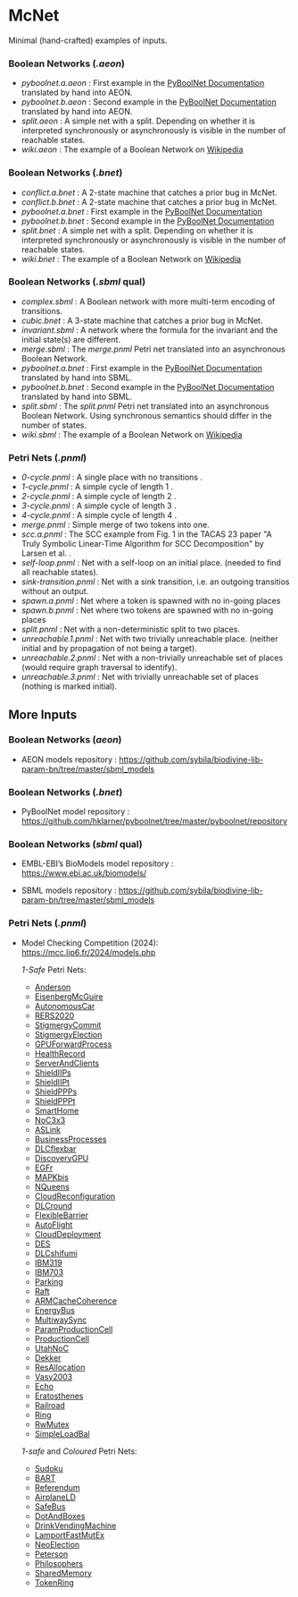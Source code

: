# McNet

Minimal (hand-crafted) examples of inputs.

### Boolean Networks (*.aeon*)

- *pyboolnet.a.aeon* : First example in the
  [PyBoolNet Documentation](https://pyboolnet.readthedocs.io/en/master/quickstart.html)
  translated by hand into AEON.
- *pyboolnet.b.aeon* : Second example in the
  [PyBoolNet Documentation](https://pyboolnet.readthedocs.io/en/master/quickstart.html)
  translated by hand into AEON.
- *split.aeon* : A simple net with a split. Depending on whether it is
  interpreted synchronously or asynchronously is visible in the number of
  reachable states.
- *wiki.aeon* : The example of a Boolean Network on
  [Wikipedia](https://en.wikipedia.org/wiki/Boolean_network#/media/File:Hou710_BooleanNetwork.svg)

### Boolean Networks (*.bnet*)

- *conflict.a.bnet* : A 2-state machine that catches a prior bug in McNet.
- *conflict.b.bnet* : A 2-state machine that catches a prior bug in McNet.
- *pyboolnet.a.bnet* : First example in the
  [PyBoolNet Documentation](https://pyboolnet.readthedocs.io/en/master/quickstart.html)
- *pyboolnet.b.bnet* : Second example in the
  [PyBoolNet Documentation](https://pyboolnet.readthedocs.io/en/master/quickstart.html)
- *split.bnet* : A simple net with a split. Depending on whether it is
  interpreted synchronously or asynchronously is visible in the number of
  reachable states.
- *wiki.bnet* : The example of a Boolean Network on
  [Wikipedia](https://en.wikipedia.org/wiki/Boolean_network#/media/File:Hou710_BooleanNetwork.svg)

### Boolean Networks (*.sbml* qual)

- *complex.sbml* : A Boolean network with more multi-term encoding of transitions.
- *cubic.bnet* : A 3-state machine that catches a prior bug in McNet.
- *invariant.sbml* : A network where the formula for the invariant and the initial state(s)
   are different.
- *merge.sbml* : The *merge.pnml* Petri net translated into an asynchronous Boolean
  Network.
- *pyboolnet.a.bnet* : First example in the
  [PyBoolNet Documentation](https://pyboolnet.readthedocs.io/en/master/quickstart.html)
  translated by hand into SBML.
- *pyboolnet.b.bnet* : Second example in the
  [PyBoolNet Documentation](https://pyboolnet.readthedocs.io/en/master/quickstart.html)
  translated by hand into SBML.
- *split.sbml* : The *split.pnml* Petri net translated into an asynchronous Boolean
  Network. Using synchronous semantics should differ in the number of states.
- *wiki.sbml* : The example of a Boolean Network on
  [Wikipedia](https://en.wikipedia.org/wiki/Boolean_network#/media/File:Hou710_BooleanNetwork.svg)

### Petri Nets (*.pnml*)

- *0-cycle.pnml* : A single place with no transitions .
- *1-cycle.pnml* : A simple cycle of length 1 .
- *2-cycle.pnml* : A simple cycle of length 2 .
- *3-cycle.pnml* : A simple cycle of length 3 .
- *4-cycle.pnml* : A simple cycle of length 4 .
- *merge.pnml* : Simple merge of two tokens into one.
- *scc.a.pnml* : The SCC example from Fig. 1 in the TACAS 23 paper "A Truly Symbolic Linear-Time
  Algorithm for SCC Decomposition" by Larsen et al. .
- *self-loop.pnml* : Net with a self-loop on an initial place.
  (needed to find all reachable states).
- *sink-transition.pnml* : Net with a sink transition, i.e. an outgoing
  transitios without an output.
- *spawn.a.pnml* : Net where a token is spawned with no in-going places
- *spawn.b.pnml* : Net where two tokens are spawned with no in-going places
- *split.pnml* : Net with a non-deterministic split to two places.
- *unreachable.1.pnml* : Net with two trivially unreachable place.
  (neither initial and by propagation of not being a target).
- *unreachable.2.pnml* : Net with a non-trivially unreachable set of places
  (would require graph traversal to identify).
- *unreachable.3.pnml* : Net with trivially unreachable set of places
  (nothing is marked initial).

## More Inputs

### Boolean Networks (*aeon*)

- AEON models repository :
  https://github.com/sybila/biodivine-lib-param-bn/tree/master/sbml_models

### Boolean Networks (*.bnet*)

- PyBoolNet model repository :
  https://github.com/hklarner/pyboolnet/tree/master/pyboolnet/repository

### Boolean Networks (*sbml* qual)

- EMBL-EBI’s BioModels model repository :
  https://www.ebi.ac.uk/biomodels/

- SBML models repository :
  https://github.com/sybila/biodivine-lib-param-bn/tree/master/sbml_models

### Petri Nets (*.pnml*)

- Model Checking Competition (2024): https://mcc.lip6.fr/2024/models.php

  *1-Safe* Petri Nets:
  - [Anderson](https://mcc.lip6.fr/2024/archives/Anderson-pnml.tar.gz)
  - [EisenbergMcGuire](https://mcc.lip6.fr/2024/archives/EisenbergMcGuire-pnml.tar.gz)
  - [AutonomousCar](https://mcc.lip6.fr/2024/archives/AutonomousCar-pnml.tar.gz)
  - [RERS2020](https://mcc.lip6.fr/2024/archives/RERS2020-pnml.tar.gz)
  - [StigmergyCommit](https://mcc.lip6.fr/2024/archives/StigmergyCommit-pnml.tar.gz)
  - [StigmergyElection](https://mcc.lip6.fr/2024/archives/StigmergyElection-pnml.tar.gz)
  - [GPUForwardProcess](https://mcc.lip6.fr/2024/archives/GPUForwardProgress-pnml.tar.gz)
  - [HealthRecord](https://mcc.lip6.fr/2024/archives/HealthRecord-pnml.tar.gz)
  - [ServerAndClients](https://mcc.lip6.fr/2024/archives/ServersAndClients-pnml.tar.gz)
  - [ShieldIIPs](https://mcc.lip6.fr/2024/archives/ShieldIIPs-pnml.tar.gz)
  - [ShieldIIPt](https://mcc.lip6.fr/2024/archives/ShieldIIPt-pnml.tar.gz)
  - [ShieldPPPs](https://mcc.lip6.fr/2024/archives/ShieldPPPs-pnml.tar.gz)
  - [ShieldPPPt](https://mcc.lip6.fr/2024/archives/ShieldPPPt-pnml.tar.gz)
  - [SmartHome](https://mcc.lip6.fr/2024/archives/SmartHome-pnml.tar.gz)
  - [NoC3x3](https://mcc.lip6.fr/2024/archives/NoC3x3-pnml.tar.gz)
  - [ASLink](https://mcc.lip6.fr/2024/archives/ASLink-pnml.tar.gz)
  - [BusinessProcesses](https://mcc.lip6.fr/2024/archives/BusinessProcesses-pnml.tar.gz)
  - [DLCflexbar](https://mcc.lip6.fr/2024/archives/DLCflexbar-pnml.tar.gz)
  - [DiscoveryGPU](https://mcc.lip6.fr/2024/archives/DiscoveryGPU-pnml.tar.gz)
  - [EGFr](https://mcc.lip6.fr/2024/archives/EGFr-pnml.tar.gz)
  - [MAPKbis](https://mcc.lip6.fr/2024/archives/MAPKbis-pnml.tar.gz)
  - [NQueens](https://mcc.lip6.fr/2024/archives/NQueens-pnml.tar.gz)
  - [CloudReconfiguration](https://mcc.lip6.fr/2024/archives/CloudReconfiguration-pnml.tar.gz)
  - [DLCround](https://mcc.lip6.fr/2024/archives/DLCround-pnml.tar.gz)
  - [FlexibleBarrier](https://mcc.lip6.fr/2024/archives/FlexibleBarrier-pnml.tar.gz)
  - [AutoFlight](https://mcc.lip6.fr/2024/archives/AutoFlight-pnml.tar.gz)
  - [CloudDeployment](https://mcc.lip6.fr/2024/archives/CloudDeployment-pnml.tar.gz)
  - [DES](https://mcc.lip6.fr/2024/archives/DES-pnml.tar.gz)
  - [DLCshifumi](https://mcc.lip6.fr/2024/archives/DLCshifumi-pnml.tar.gz)
  - [IBM319](https://mcc.lip6.fr/2024/archives/IBM319-pnml.tar.gz)
  - [IBM703](https://mcc.lip6.fr/2024/archives/IBM703-pnml.tar.gz)
  - [Parking](https://mcc.lip6.fr/2024/archives/Parking-pnml.tar.gz)
  - [Raft](https://mcc.lip6.fr/2024/archives/Raft-pnml.tar.gz)
  - [ARMCacheCoherence](https://mcc.lip6.fr/2024/archives/ARMCacheCoherence-pnml.tar.gz)
  - [EnergyBus](https://mcc.lip6.fr/2024/archives/EnergyBus-pnml.tar.gz)
  - [MultiwaySync](https://mcc.lip6.fr/2024/archives/MultiwaySync-pnml.tar.gz)
  - [ParamProductionCell](https://mcc.lip6.fr/2024/archives/ParamProductionCell-pnml.tar.gz)
  - [ProductionCell](https://mcc.lip6.fr/2024/archives/ProductionCell-pnml.tar.gz)
  - [UtahNoC](https://mcc.lip6.fr/2024/archives/UtahNoC-pnml.tar.gz)
  - [Dekker](https://mcc.lip6.fr/2024/archives/Dekker-pnml.tar.gz)
  - [ResAllocation](https://mcc.lip6.fr/2024/archives/ResAllocation-pnml.tar.gz)
  - [Vasy2003](https://mcc.lip6.fr/2024/archives/Vasy2003-pnml.tar.gz)
  - [Echo](https://mcc.lip6.fr/2024/archives/Echo-pnml.tar.gz)
  - [Eratosthenes](https://mcc.lip6.fr/2024/archives/Eratosthenes-pnml.tar.gz)
  - [Railroad](https://mcc.lip6.fr/2024/archives/Railroad-pnml.tar.gz)
  - [Ring](https://mcc.lip6.fr/2024/archives/Ring-pnml.tar.gz)
  - [RwMutex](https://mcc.lip6.fr/2024/archives/RwMutex-pnml.tar.gz)
  - [SimpleLoadBal](https://mcc.lip6.fr/2024/archives/SimpleLoadBal-pnml.tar.gz)

  *1-safe* and *Coloured* Petri Nets:
  - [Sudoku](https://mcc.lip6.fr/2024/archives/Sudoku-pnml.tar.gz)
  - [BART](https://mcc.lip6.fr/2024/archives/BART-pnml.tar.gz)
  - [Referendum](https://mcc.lip6.fr/2024/archives/Referendum-pnml.tar.gz)
  - [AirplaneLD](https://mcc.lip6.fr/2024/archives/AirplaneLD-pnml.tar.gz)
  - [SafeBus](https://mcc.lip6.fr/2024/archives/SafeBus-pnml.tar.gz)
  - [DotAndBoxes](https://mcc.lip6.fr/2024/archives/DotAndBoxes-pnml.tar.gz)
  - [DrinkVendingMachine](https://mcc.lip6.fr/2024/archives/DrinkVendingMachine-pnml.tar.gz)
  - [LamportFastMutEx](https://mcc.lip6.fr/2024/archives/LamportFastMutEx-pnml.tar.gz)
  - [NeoElection](https://mcc.lip6.fr/2024/archives/NeoElection-pnml.tar.gz)
  - [Peterson](https://mcc.lip6.fr/2024/archives/Peterson-pnml.tar.gz)
  - [Philosophers](https://mcc.lip6.fr/2024/archives/Philosophers-pnml.tar.gz)
  - [SharedMemory](https://mcc.lip6.fr/2024/archives/SharedMemory-pnml.tar.gz)
  - [TokenRing](https://mcc.lip6.fr/2024/archives/TokenRing-pnml.tar.gz)
